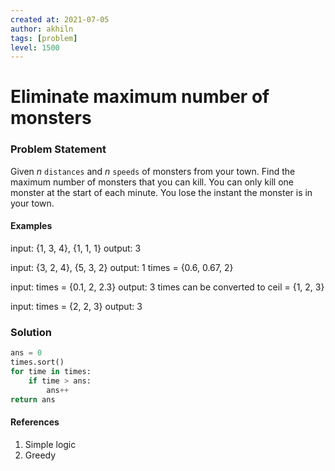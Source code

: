 ```yaml
---
created at: 2021-07-05 
author: akhiln
tags: [problem]
level: 1500
---
```


# Eliminate maximum number of monsters 
### Problem Statement
Given $n$ `distances` and $n$ `speeds` of monsters from your town. Find the maximum number of monsters that you can kill. You can only kill one monster at the start of each minute. You lose the instant the monster is in your town.

#### Examples
input: {1, 3, 4}, {1, 1, 1}
output: 3

input: {3, 2, 4}, {5, 3, 2}
output: 1
	times = {0.6, 0.67, 2}
	
input: times = {0.1, 2, 2.3}
output: 3
	times can be converted to ceil = {1, 2, 3}
	
input: times = {2, 2, 3}
output: 3

### Solution
```python
ans = 0
times.sort()
for time in times:
	if time > ans:
		ans++
return ans
```

#### References
1. Simple logic
2. Greedy